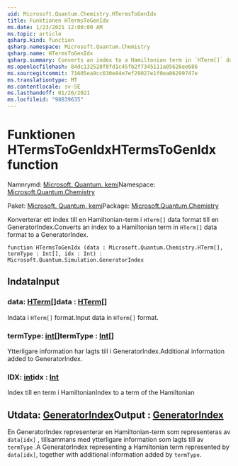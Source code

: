 ```yaml
---
uid: Microsoft.Quantum.Chemistry.HTermsToGenIdx
title: Funktionen HTermsToGenIdx
ms.date: 1/23/2021 12:00:00 AM
ms.topic: article
qsharp.kind: function
qsharp.namespace: Microsoft.Quantum.Chemistry
qsharp.name: HTermsToGenIdx
qsharp.summary: Converts an index to a Hamiltonian term in `HTerm[]` data format to a GeneratorIndex.
ms.openlocfilehash: 84dc132528f8fd1c45fb2f7345111a05626ee686
ms.sourcegitcommit: 71605ea9cc630e84e7ef29027e1f0ea06299747e
ms.translationtype: MT
ms.contentlocale: sv-SE
ms.lasthandoff: 01/26/2021
ms.locfileid: "98839635"
---
```

# <a name="htermstogenidx-function"></a><span data-ttu-id="96aa3-102">Funktionen HTermsToGenIdx</span><span class="sxs-lookup"><span data-stu-id="96aa3-102">HTermsToGenIdx function</span></span>

<span data-ttu-id="96aa3-103">Namnrymd: [Microsoft. Quantum. kemi](xref:Microsoft.Quantum.Chemistry)</span><span class="sxs-lookup"><span data-stu-id="96aa3-103">Namespace: [Microsoft.Quantum.Chemistry](xref:Microsoft.Quantum.Chemistry)</span></span>

<span data-ttu-id="96aa3-104">Paket: [Microsoft. Quantum. kemi](https://nuget.org/packages/Microsoft.Quantum.Chemistry)</span><span class="sxs-lookup"><span data-stu-id="96aa3-104">Package: [Microsoft.Quantum.Chemistry](https://nuget.org/packages/Microsoft.Quantum.Chemistry)</span></span>


<span data-ttu-id="96aa3-105">Konverterar ett index till en Hamiltonian-term i `HTerm[]` data format till en GeneratorIndex.</span><span class="sxs-lookup"><span data-stu-id="96aa3-105">Converts an index to a Hamiltonian term in `HTerm[]` data format to a GeneratorIndex.</span></span>

```qsharp
function HTermsToGenIdx (data : Microsoft.Quantum.Chemistry.HTerm[], termType : Int[], idx : Int) : Microsoft.Quantum.Simulation.GeneratorIndex
```


## <a name="input"></a><span data-ttu-id="96aa3-106">Indata</span><span class="sxs-lookup"><span data-stu-id="96aa3-106">Input</span></span>

### <a name="data--hterm"></a><span data-ttu-id="96aa3-107">data: [HTerm](xref:Microsoft.Quantum.Chemistry.HTerm)[]</span><span class="sxs-lookup"><span data-stu-id="96aa3-107">data : [HTerm](xref:Microsoft.Quantum.Chemistry.HTerm)[]</span></span>

<span data-ttu-id="96aa3-108">Indata i `HTerm[]` format.</span><span class="sxs-lookup"><span data-stu-id="96aa3-108">Input data in `HTerm[]` format.</span></span>


### <a name="termtype--int"></a><span data-ttu-id="96aa3-109">termType: [int](xref:microsoft.quantum.lang-ref.int)[]</span><span class="sxs-lookup"><span data-stu-id="96aa3-109">termType : [Int](xref:microsoft.quantum.lang-ref.int)[]</span></span>

<span data-ttu-id="96aa3-110">Ytterligare information har lagts till i GeneratorIndex.</span><span class="sxs-lookup"><span data-stu-id="96aa3-110">Additional information added to GeneratorIndex.</span></span>


### <a name="idx--int"></a><span data-ttu-id="96aa3-111">IDX: [int](xref:microsoft.quantum.lang-ref.int)</span><span class="sxs-lookup"><span data-stu-id="96aa3-111">idx : [Int](xref:microsoft.quantum.lang-ref.int)</span></span>

<span data-ttu-id="96aa3-112">Index till en term i Hamiltonian</span><span class="sxs-lookup"><span data-stu-id="96aa3-112">Index to a term of the Hamiltonian</span></span>



## <a name="output--generatorindex"></a><span data-ttu-id="96aa3-113">Utdata: [GeneratorIndex](xref:Microsoft.Quantum.Simulation.GeneratorIndex)</span><span class="sxs-lookup"><span data-stu-id="96aa3-113">Output : [GeneratorIndex](xref:Microsoft.Quantum.Simulation.GeneratorIndex)</span></span>

<span data-ttu-id="96aa3-114">En GeneratorIndex representerar en Hamiltonian-term som representeras av `data[idx]` , tillsammans med ytterligare information som lagts till av `termType` .</span><span class="sxs-lookup"><span data-stu-id="96aa3-114">A GeneratorIndex representing a Hamiltonian term represented by `data[idx]`, together with additional information added by `termType`.</span></span>
